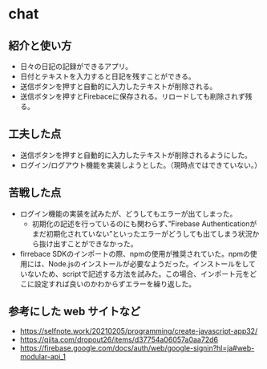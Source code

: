 # chat

## 紹介と使い方

  - 日々の日記の記録ができるアプリ。
  - 日付とテキストを入力すると日記を残すことができる。
  - 送信ボタンを押すと自動的に入力したテキストが削除される。
  - 送信ボタンを押すとFirebaceに保存される。リロードしても削除されず残る。

## 工夫した点

  - 送信ボタンを押すと自動的に入力したテキストが削除されるようにした。
  - ログイン/ログアウト機能を実装しようとした。（現時点ではできていない。）

## 苦戦した点

  - ログイン機能の実装を試みたが、どうしてもエラーが出てしまった。
    - 初期化の記述を行っているのにも関わらず、”Firebase Authenticationがまだ初期化されていない”といったエラーがどうしても出てしまう状況から抜け出すことができなかった。
  - firrebace SDKのインポートの際、npmの使用が推奨されていた。npmの使用には、Node.jsのインストールが必要なようだった。インストールをしていないため、scriptで記述する方法を試みた。この場合、インポート元をどこに設定すれば良いのかわからずエラーを繰り返した。

## 参考にした web サイトなど
  - https://selfnote.work/20210205/programming/create-javascript-app32/
  - https://qiita.com/dropout26/items/d37754a06057a0aa72d6
  - https://firebase.google.com/docs/auth/web/google-signin?hl=ja#web-modular-api_1
